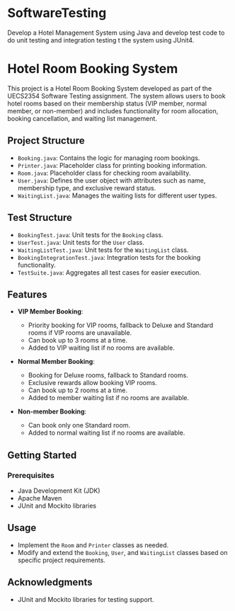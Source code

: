 # SoftwareTesting
Develop a Hotel Management System using Java and develop test code to do unit testing and integration testing t the system using JUnit4.

# Hotel Room Booking System

This project is a Hotel Room Booking System developed as part of the UECS2354 Software Testing assignment. The system allows users to book hotel rooms based on their membership status (VIP member, normal member, or non-member) and includes functionality for room allocation, booking cancellation, and waiting list management.

## Project Structure

- `Booking.java`: Contains the logic for managing room bookings.
- `Printer.java`: Placeholder class for printing booking information.
- `Room.java`: Placeholder class for checking room availability.
- `User.java`: Defines the user object with attributes such as name, membership type, and exclusive reward status.
- `WaitingList.java`: Manages the waiting lists for different user types.

## Test Structure

- `BookingTest.java`: Unit tests for the `Booking` class.
- `UserTest.java`: Unit tests for the `User` class.
- `WaitingListTest.java`: Unit tests for the `WaitingList` class.
- `BookingIntegrationTest.java`: Integration tests for the booking functionality.
- `TestSuite.java`: Aggregates all test cases for easier execution.

## Features

- **VIP Member Booking**:
  - Priority booking for VIP rooms, fallback to Deluxe and Standard rooms if VIP rooms are unavailable.
  - Can book up to 3 rooms at a time.
  - Added to VIP waiting list if no rooms are available.

- **Normal Member Booking**:
  - Booking for Deluxe rooms, fallback to Standard rooms.
  - Exclusive rewards allow booking VIP rooms.
  - Can book up to 2 rooms at a time.
  - Added to member waiting list if no rooms are available.

- **Non-member Booking**:
  - Can book only one Standard room.
  - Added to normal waiting list if no rooms are available.

## Getting Started

### Prerequisites

- Java Development Kit (JDK)
- Apache Maven
- JUnit and Mockito libraries


## Usage

- Implement the `Room` and `Printer` classes as needed.
- Modify and extend the `Booking`, `User`, and `WaitingList` classes based on specific project requirements.


## Acknowledgments

- JUnit and Mockito libraries for testing support.
